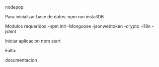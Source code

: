 nodepop

Para inicializar base de datos: npm run installDB

Modulos requeridos 
-npm init 
-Mongoose
-jsonwebtoken
-crypto
-i18n
-jshint

Iniciar aplicacion npm start

Falta:

documentacion



